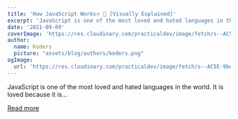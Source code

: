 ```yaml
---
title: 'How JavaScript Works🔥 🤖 [Visually Explained]'
excerpt: 'JavaScript is one of the most loved and hated languages in the world. It is loved because it is...'
date: '2021-09-09'
coverImage: 'https://res.cloudinary.com/practicaldev/image/fetch/s--AC5E-9bo--/c_imagga_scale,f_auto,fl_progressive,h_420,q_66,w_1000/https://dev-to-uploads.s3.amazonaws.com/uploads/articles/eiz3o1fe8lx4okxtmi27.gif'
author:
  name: Koders
  picture: "assets/blog/authors/koders.png"
ogImage:
  url: 'https://res.cloudinary.com/practicaldev/image/fetch/s--AC5E-9bo--/c_imagga_scale,f_auto,fl_progressive,h_420,q_66,w_1000/https://dev-to-uploads.s3.amazonaws.com/uploads/articles/eiz3o1fe8lx4okxtmi27.gif'
---
```


JavaScript is one of the most loved and hated languages in the world. It is loved because it is...

[Read more](https://dev.to/narottam04/how-javascript-works-visually-explained-269j)
